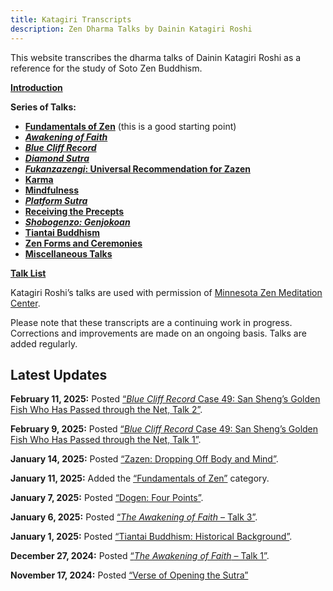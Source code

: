 ```yaml
---
title: Katagiri Transcripts
description: Zen Dharma Talks by Dainin Katagiri Roshi
---
```


This website transcribes the dharma talks of Dainin Katagiri Roshi as a reference for the study of Soto Zen Buddhism.

 [**Introduction**](about)

**Series of Talks:**

- [**Fundamentals of Zen**](fundamentals) (this is a good starting point)
- [***Awakening of Faith***](awakening-of-faith)
- [***Blue Cliff Record***](blue-cliff-record)
- [***Diamond Sutra***](diamond-sutra)
- [***Fukanzazengi*: Universal Recommendation for Zazen**](fukanzazengi)
- [**Karma**](karma)
- [**Mindfulness**](mindfulness)
- [***Platform Sutra***](platform-sutra)
- [**Receiving the Precepts**](precepts)
- [***Shobogenzo: Genjokoan***](genjokoan)
- [**Tiantai Buddhism**](tiantai-buddhism)
- [**Zen Forms and Ceremonies**](zen-forms)
- [**Miscellaneous Talks**](miscellaneous)

[**Talk List**](list)

Katagiri Roshi’s talks are used with permission of [Minnesota Zen Meditation Center](https://www.mnzencenter.org/katagiri-project.html).

Please note that these transcripts are a continuing work in progress. Corrections and improvements are made on an ongoing basis. Talks are added regularly. 

## Latest Updates

**February 11, 2025:** Posted [“*Blue Cliff Record* Case 49: San Sheng’s Golden Fish Who Has Passed through the Net, Talk 2”](1983-12-28-Blue-Cliff-Record-Case-49-Talk-2).

**February 9, 2025:** Posted [“*Blue Cliff Record* Case 49: San Sheng’s Golden Fish Who Has Passed through the Net, Talk 1”](1983-12-21-Blue-Cliff-Record-Case-49-Talk-1).

**January 14, 2025:** Posted [“Zazen: Dropping Off Body and Mind”](1987-01-24-Zazen-Dropping-Off-Body-and-Mind).

**January 11, 2025:** Added the [“Fundamentals of Zen”](fundamentals) category.

**January 7, 2025:** Posted [“Dogen: Four Points”](1987-01-10-Dogen-Four-Points).

**January 6, 2025:** Posted [“*The Awakening of Faith* – Talk 3”](1984-04-06-Awakening-of-Faith-Talk-3).

**January 1, 2025:** Posted [“Tiantai Buddhism: Historical Background”](1986-10-31-Tiantai-Buddhism-Talk-1).

**December 27, 2024:** Posted [“*The Awakening of Faith* – Talk 1”](1984-03-16-Awakening-of-Faith-Talk-1).

**November 17, 2024:** Posted [“Verse of Opening the Sutra”](1986-07-23-Verse-of-Opening-the-Sutra)
